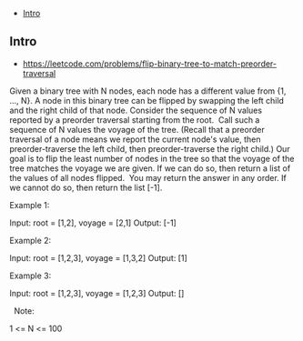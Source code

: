 - [Intro](#intro)

## Intro

- https://leetcode.com/problems/flip-binary-tree-to-match-preorder-traversal

Given a binary tree with N nodes, each node has a different value from {1, ..., N}.
A node in this binary tree can be flipped by swapping the left child and the right child of that node.
Consider the sequence of N values reported by a preorder traversal starting from the root.  Call such a sequence of N values the voyage of the tree.
(Recall that a preorder traversal of a node means we report the current node's value, then preorder-traverse the left child, then preorder-traverse the right child.)
Our goal is to flip the least number of nodes in the tree so that the voyage of the tree matches the voyage we are given.
If we can do so, then return a list of the values of all nodes flipped.  You may return the answer in any order.
If we cannot do so, then return the list [-1].
 

Example 1:


Input: root = [1,2], voyage = [2,1]
Output: [-1]


Example 2:


Input: root = [1,2,3], voyage = [1,3,2]
Output: [1]


Example 3:


Input: root = [1,2,3], voyage = [1,2,3]
Output: []

 
Note:

1 <= N <= 100




